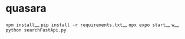 # quasara
`npm install`__ 
`pip install -r requirements.txt`__
`npx expo start`__
`w`__
`python searchFastApi.py`
